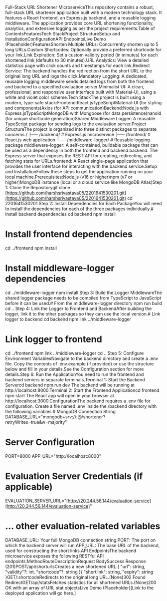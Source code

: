 Full-Stack URL Shortener MicroserviceThis repository contains a robust, full-stack URL shortener application built with a modern technology stack. It features a React frontend, an Express.js backend, and a reusable logging middleware. The application provides core URL shortening functionality, analytics, and extensive logging as per the project requirements.Table of ContentsFeaturesTech StackProject StructureSetup and InstallationConfigurationAPI EndpointsLive Demo (Placeholder)FeaturesShorten Multiple URLs: Concurrently shorten up to 5 long URLs.Custom Shortcodes: Optionally provide a preferred shortcode for your link.Link Expiration: Set a custom validity period (in minutes) for each shortened link (defaults to 30 minutes).URL Analytics: View a detailed statistics page with click counts and timestamps for each link.Redirect Service: The backend handles the redirection from the short URL to the original long URL and logs the click.Mandatory Logging: A dedicated, reusable logging middleware sends detailed logs from both the frontend and backend to a specified evaluation server.Minimalist UI: A clean, professional, and responsive user interface built with Material-UI, using a white and violet color scheme.Tech StackThe project is built using a modern, type-safe stack:Frontend:React.jsTypeScriptMaterial-UI (for styling and components)Axios (for API communication)Backend:Node.js with Express.jsTypeScriptMongoDB with Mongoose (for data persistence)nanoid (for unique shortcode generation)Shared:Middleware Logger: A reusable TypeScript package for sending logs to the evaluation server.Project StructureThe project is organized into three distinct packages to separate concerns./
├── /backend/               # Express.js microservice
├── /frontend/              # React.js web application
└── /middleware-logger/     # Reusable logging package
middleware-logger: A self-contained, buildable package that can be used as a dependency in both the frontend and backend.backend: The Express server that exposes the REST API for creating, redirecting, and fetching stats for URLs.frontend: A React single-page application that provides the user interface for interacting with the backend service.Setup and InstallationFollow these steps to get the application running on your local machine.Prerequisites:Node.js (v16 or higher)npm (v7 or higher)MongoDB instance (local or a cloud service like MongoDB Atlas)Step 1: Clone the Repositorygit clone [https://github.com/harshsrivastava05/2201641530201.git](https://github.com/harshsrivastava05/2201641530201.git)
cd 2201641530201
Step 2: Install Dependencies for Each PackageYou will need to install the dependencies for each of the three packages individually.# Install backend dependencies
cd backend
npm install

# Install frontend dependencies
cd ../frontend
npm install

# Install middleware-logger dependencies
cd ../middleware-logger
npm install
Step 3: Build the Logger MiddlewareThe shared logger package needs to be compiled from TypeScript to JavaScript before it can be used.# From the middleware-logger directory
npm run build
cd ..
Step 4: Link the Logger to Frontend and BackendAfter building the logger, link it to the other packages so they can use the local version.# Link logger to backend
cd backend
npm link ../middleware-logger

# Link logger to frontend
cd ../frontend
npm link ../middleware-logger
cd ..
Step 5: Configure Environment VariablesNavigate to the backend directory and create a .env file. Copy the contents of .env.example (if provided) or use the structure below and fill in your details.See the Configuration section for more details.Step 6: Run the ApplicationYou need to run the frontend and backend servers in separate terminals.Terminal 1: Start the Backend Servercd backend
npm run dev
The backend will be running at http://localhost:8000.Terminal 2: Start the Frontend Applicationcd frontend
npm start
The React app will open in your browser at http://localhost:3000.ConfigurationThe backend requires a .env file for configuration. Create a file named .env inside the /backend directory with the following variables:# MongoDB Connection String
DATABASE_URL="mongodb+srv://<user>:<password>@<cluster-url>/shortener?retryWrites=true&w=majority"

# Server Configuration
PORT=8000
APP_URL="http://localhost:8000"

# Evaluation Server Credentials (if applicable)
EVALUATION_SERVER_URL="[http://20.244.56.144/evaluation-service](http://20.244.56.144/evaluation-service)"
# ... other evaluation-related variables
DATABASE_URL: Your full MongoDB connection string.PORT: The port on which the backend server will run.APP_URL: The base URL of the backend, used for constructing the short links.API EndpointsThe backend microservice exposes the following RESTful API endpoints:MethodRouteDescriptionRequest BodySuccess Response (201)POST/api/shorturlsCreates a new shortened URL.{ "url": string, "validity"?: int, "shortcode"?: string }{ "shortlink": string, "expiry": string }GET/:shortcodeRedirects to the original long URL.(None)302 Found RedirectGET/api/statsFetches statistics for all shortened URLs.(None)200 OK with an array of URL stat objectsLive Demo (Placeholder)[Link to the deployed application will go here.]